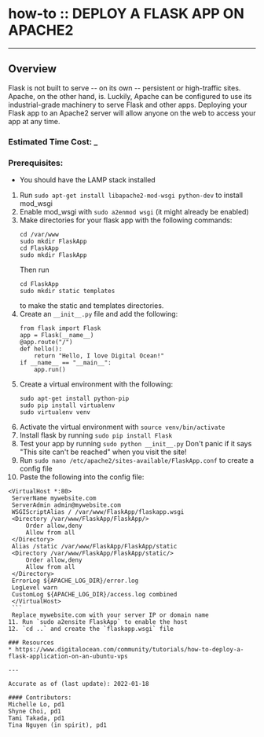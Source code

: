 # how-to :: DEPLOY A FLASK APP ON APACHE2
---
## Overview
Flask is not built to serve -- on its own -- persistent or high-traffic sites. Apache, on the other hand, is. Luckily, Apache can be configured to use its industrial-grade machinery to serve Flask and other apps. Deploying your Flask app to an Apache2 server will allow anyone on the web to access your app at any time. 

### Estimated Time Cost: _

### Prerequisites:

- You should have the LAMP stack installed

1. Run `sudo apt-get install libapache2-mod-wsgi python-dev` to install mod_wsgi
2. Enable mod_wsgi with `sudo a2enmod wsgi` (it might already be enabled)
3. Make directories for your flask app with the following commands:
    ```
    cd /var/www
    sudo mkdir FlaskApp
    cd FlaskApp
    sudo mkdir FlaskApp
    ```
    Then run
    ```
    cd FlaskApp
    sudo mkdir static templates
    ```
    to make the static and templates directories.
4. Create an `__init__.py` file and add the following:
    ```
    from flask import Flask
    app = Flask(__name__)
    @app.route("/")
	def hello():
	    return "Hello, I love Digital Ocean!"
	if __name__ == "__main__":
	    app.run()
    ```
5. Create a virtual environment with the following:
    ```
    sudo apt-get install python-pip
    sudo pip install virtualenv
    sudo virtualenv venv 
    ```
6. Activate the virtual environment with `source venv/bin/activate`
7. Install flask by running `sudo pip install Flask`
8. Test your app by running `sudo python __init__.py`
	Don't panic if it says "This site can't be reached" when you visit the site!
9. Run `sudo nano /etc/apache2/sites-available/FlaskApp.conf` to create a config file
10. Paste the following into the config file:
   ```
   <VirtualHost *:80>
	ServerName mywebsite.com
	ServerAdmin admin@mywebsite.com
	WSGIScriptAlias / /var/www/FlaskApp/flaskapp.wsgi
	<Directory /var/www/FlaskApp/FlaskApp/>
		Order allow,deny
		Allow from all
	</Directory>
	Alias /static /var/www/FlaskApp/FlaskApp/static
	<Directory /var/www/FlaskApp/FlaskApp/static/>
		Order allow,deny
		Allow from all
	</Directory>
	ErrorLog ${APACHE_LOG_DIR}/error.log
	LogLevel warn
	CustomLog ${APACHE_LOG_DIR}/access.log combined
    </VirtualHost>
    ```
    Replace mywebsite.com with your server IP or domain name
11. Run `sudo a2ensite FlaskApp` to enable the host
12. `cd ..` and create the `flaskapp.wsgi` file

### Resources
* https://www.digitalocean.com/community/tutorials/how-to-deploy-a-flask-application-on-an-ubuntu-vps

---

Accurate as of (last update): 2022-01-18

#### Contributors:  
Michelle Lo, pd1  
Shyne Choi, pd1  
Tami Takada, pd1  
Tina Nguyen (in spirit), pd1  
